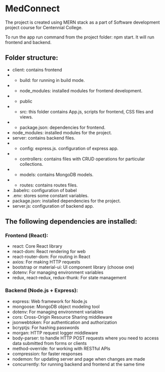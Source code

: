 # MedConnect

The project is created using MERN stack as a part of Software development project course for Centennial College.

To run the app run command from the project folder: npm start. It will run frontend and backend.

## Folder structure:
+ client: contains frontend
+ + build: for running in build mode.
+ + node_modules: installed modules for frontend development.
+ + public
+ + src: this folder contains App.js, scripts for frontend, CSS files and views.
+ + package.json: dependencies for frontend.
+ node_modules: installed modules for the project.
+ server: contains backend files.
+ + config: express.js. configuration of express app.
+ + controllers: contains files with CRUD operations for particular collections.
+ + models: contains MongoDB models.
+ + routes: contains routes files.
+ .babelrc: configuration of babel
+ .env: stores some constant variables.
+ package.json: installed dependencies for the project.
+ server.js: configuration of backend app.

## The following dependencies are installed:
### Frontend (React):
+ react: Core React library
+ react-dom: React rendering for web
+ react-router-dom: For routing in React
+ axios: For making HTTP requests
+ bootstrap or material-ui: UI component library (choose one)
+ dotenv: For managing environment variables
+ redux, react-redux, redux-thunk: For state management
### Backend (Node.js + Express):
+ express: Web framework for Node.js
+ mongoose: MongoDB object modeling tool
+ dotenv: For managing environment variables
+ cors: Cross-Origin Resource Sharing middleware
+ jsonwebtoken: For authentication and authorization
+ bcryptjs: For hashing passwords
+ morgan: HTTP request logger middleware
+ body-parser: to handle HTTP POST requests where you need to access data submitted from forms or clients
+ method-override: for working with RESTful APIs
+ compression: for faster responses
+ nodemon: for updating server and page when changes are made
+ concurrently: for running backend and frontend at the same time
